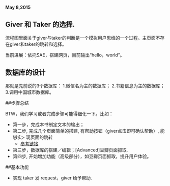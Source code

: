 **May 8,2015**
## Giver 和 Taker 的选择.
流程图里面关于giver与taker的判断是一个模拟用户思维的一个过程。主页面不存在giver和taker的跳转和选择。

当前进展：依托SAE，搭建网页，目前输出“hello，world”。

## 数据库的设计
那就是先前说的3个数据库：
1.微信名为主的数据库；
2.书籍信息为主的数据库；
3.调用中国城市数据库。

##步骤总结


BTW，我们学习或者完成步骤可能得细化一下。比如：
* 第一步，完成本书制定文本的输出；
* 第二步, 完成几个页面简单的搭建, 有帮助按钮（giver点击即可确认帮助）, 能够实>    现页面的跳转
	* [参考链接](http://www.cnblogs.com/Xjng/p/3511983.html)
* 第三步，数据库的搭建／编辑；[Advanced]豆瓣页面抓取.
*  第四步, 开始增加功能（高级部分），如豆瓣页面抓取，提升用户体验。

##基本功能
* 实现 taker 发 request，giver 给予帮助.

